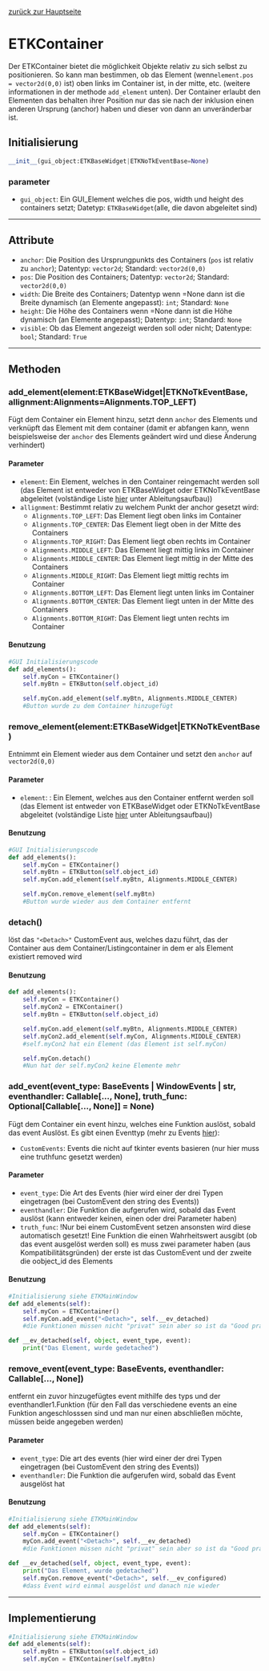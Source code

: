 [zurück zur Hauptseite](../Dokumentation)
# ETKContainer
Der ETKContainer bietet die möglichkeit Objekte relativ zu sich selbst zu positionieren. So kann man bestimmen, ob das Element (wenn`element.pos = vector2d(0,0)` ist) oben links im Container ist, in der mitte, etc. (weitere informationen in der methode `add_element` unten). Der Container erlaubt den Elementen das behalten ihrer Position nur das sie nach der inklusion einen anderen Ursprung (anchor) haben und dieser von dann an unveränderbar ist.
## Initialisierung
```python
__init__(gui_object:ETKBaseWidget|ETKNoTkEventBase=None)
```
### parameter
* `gui_object`: Ein GUI_Element welches die pos, width und height des containers setzt; Datetyp: `ETKBaseWidget`(alle, die davon abgeleitet sind)

---
## Attribute
* `anchor`: Die Position des Ursprungpunkts des Containers (`pos` ist relativ zu `anchor`); Datentyp: `vector2d`; Standard: `vector2d(0,0)`
* `pos`: Die Position des Containers; Datentyp: `vector2d`; Standard: `vector2d(0,0)`
* `width`: Die Breite des Containers; Datentyp wenn =None dann ist die Breite dynamisch (an Elemente angepasst): `int`; Standard: `None`
* `height`: Die Höhe des Containers wenn =None dann ist die Höhe dynamisch (an Elemente angepasst); Datentyp: `int`; Standard: `None`
* `visible`: Ob das Element angezeigt werden soll oder nicht; Datentype: `bool`; Standard: `True`
---
## Methoden
### **add_element(element:ETKBaseWidget|ETKNoTkEventBase, allignment:Alignments=Alignments.TOP_LEFT)**
Fügt dem Container ein Element hinzu, setzt denn `anchor` des Elements und verknüpft das Element mit dem container (damit er abfangen kann, wenn beispielsweise der `anchor` des Elements geändert wird und diese Änderung verhindert)
#### Parameter
* `element`: Ein Element, welches in den Container reingemacht werden soll (das Element ist entweder von ETKBaseWidget oder ETKNoTkEventBase abgeleitet (volständige Liste [hier](../Dokumentation) unter Ableitungsaufbau))
* `allignment`: Bestimmt relativ zu welchem Punkt der anchor gesetzt wird:
    - `Alignments.TOP_LEFT`: Das Element liegt oben links im Container
    - `Alignments.TOP_CENTER`: Das Element liegt oben in der Mitte des Containers
    - `Alignments.TOP_RIGHT`: Das Element liegt oben rechts im Container
    - `Alignments.MIDDLE_LEFT`: Das Element liegt mittig links im Container
    - `Alignments.MIDDLE_CENTER`: Das Element liegt mittig in der Mitte des Containers
    - `Alignments.MIDDLE_RIGHT`: Das Element liegt mittig rechts im Container
    - `Alignments.BOTTOM_LEFT`: Das Element liegt unten links im Container
    - `Alignments.BOTTOM_CENTER`: Das Element liegt unten in der Mitte des Containers
    - `Alignments.BOTTOM_RIGHT`: Das Element liegt unten rechts im Container
#### Benutzung
```python
#GUI Initialisierungscode
def add_elements():
    self.myCon = ETKContainer()
    self.myBtn = ETKButton(self.object_id)

    self.myCon.add_element(self.myBtn, Alignments.MIDDLE_CENTER)
    #Button wurde zu dem Container hinzugefügt
```
### **remove_element(element:ETKBaseWidget|ETKNoTkEventBase)**
Entnimmt ein Element wieder aus dem Container und setzt den `anchor` auf `vector2d(0,0)`
#### Parameter
* `element`: : Ein Element, welches aus den Container entfernt werden soll (das Element ist entweder von ETKBaseWidget oder ETKNoTkEventBase abgeleitet (volständige Liste [hier](../Dokumentation) unter Ableitungsaufbau))
#### Benutzung
```python
#GUI Initialisierungscode
def add_elements():
    self.myCon = ETKContainer()
    self.myBtn = ETKButton(self.object_id)
    self.myCon.add_element(self.myBtn, Alignments.MIDDLE_CENTER)

    self.myCon.remove_element(self.myBtn)
    #Button wurde wieder aus dem Container entfernt
```
### **detach()**
löst das `"<Detach>"` CustomEvent aus, welches dazu führt, das der Container aus dem Container/Listingcontainer in dem er als Element existiert removed wird
#### Benutzung
```python
def add_elements():
    self.myCon = ETKContainer()
    self.myCon2 = ETKContainer()
    self.myBtn = ETKButton(self.object_id)

    self.myCon.add_element(self.myBtn, Alignments.MIDDLE_CENTER)
    self.myCon2.add_element(self.myCon, Alignments.MIDDLE_CENTER)
    #self.myCon2 hat ein Element (das Element ist self.myCon)

    self.myCon.detach()
    #Nun hat der self.myCon2 keine Elemente mehr
```
### **add_event(event_type: BaseEvents | WindowEvents | str, eventhandler: Callable[..., None], truth_func: Optional[Callable[..., None]] = None)**
Fügt dem Container ein event hinzu, welches eine Funktion auslöst, sobald das event Auslöst. Es gibt einen Eventtyp (mehr zu Events [hier](../Events_Doku/Events)):
* `CustomEvents`: Events die nicht auf tkinter events basieren (nur hier muss eine truthfunc gesetzt werden)
#### Parameter
* `event_type`: Die Art des Events (hier wird einer der drei Typen eingetragen (bei CustomEvent den string des Events))
* `eventhandler`: Die Funktion die aufgerufen wird, sobald das Event auslöst (kann entweder keinen, einen oder drei Parameter haben)
* `truth_func`: !Nur bei einem CustomEvent setzen ansonsten wird diese automatisch gesetzt! Eine Funktion die einen    Wahrheitswert ausgibt (ob das event ausgelöst werden soll) es muss zwei parameter haben (aus Kompatibilitätsgründen) der erste ist das CustomEvent und der zweite die oobject_id des Elements
#### Benutzung
```python
#Initialisierung siehe ETKMainWindow
def add_elements(self):
    self.myCon = ETKContainer()
    self.myCon.add_event("<Detach>", self.__ev_detached)
    #die Funktionen müssen nicht "privat" sein aber so ist da "Good practice"

def __ev_detached(self, object, event_type, event):
    print("Das Element, wurde gedetached")
```
### **remove_event(event_type: BaseEvents, eventhandler: Callable[..., None])**
entfernt ein zuvor hinzugefügtes event mithilfe des typs und der eventhandler1.Funktion (für den Fall das verschiedene events an eine Funktion angeschlosssen sind und man nur einen abschließen möchte, müssen beide angegeben werden)
#### Parameter
* `event_type`: Die art des events (hier wird einer der drei Typen eingetragen (bei CustomEvent den string des Events))
* `eventhandler`: Die Funktion die aufgerufen wird, sobald das Event ausgelöst hat
#### Benutzung
```python
#Initialisierung siehe ETKMainWindow
def add_elements(self):
    self.myCon = ETKContainer()
    myCon.add_event("<Detach>", self.__ev_detached)
    #die Funktionen müssen nicht "privat" sein aber so ist da "Good practice"

def __ev_detached(self, object, event_type, event):
    print("Das Element, wurde gedetached")
    self.myCon.remove_event("<Detach>", self.__ev_configured)
    #dass Event wird einmal ausgelöst und danach nie wieder
```
---
## Implementierung
```python
#Initialisierung siehe ETKMainWindow
def add_elements(self):
    self.myBtn = ETKButton(self.object_id)
    self.myCon = ETKContainer(self.myBtn)
```